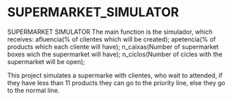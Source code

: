 # SUPERMARKET_SIMULATOR
SUPERMARKET SIMULATOR The main function is the simulador, which receives: 
afluencia(% of clientes which will be created); apetencia(% of products which each cliente will have);
n_caixas(Number of supermarket boxes wich the supermarket will have); 
n_ciclos(Number of cicles with the supermarket will be open);

This project simulates a supermarke with clientes, who wait to attended,
if they have less than 11 products they can go to the priority line, else they go to the normal line.
